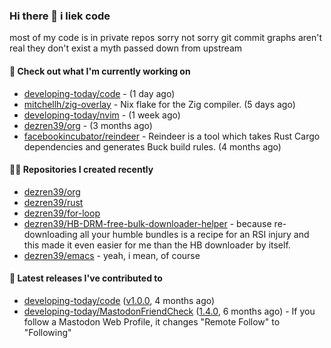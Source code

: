 ### Hi there 👋 i liek code
most of my code is in private repos sorry not sorry git commit graphs aren't real they don't exist a myth passed down from upstream

#### 👷 Check out what I'm currently working on

- [developing-today/code](https://github.com/developing-today/code) -  (1 day ago)
- [mitchellh/zig-overlay](https://github.com/mitchellh/zig-overlay) - Nix flake for the Zig compiler. (5 days ago)
- [developing-today/nvim](https://github.com/developing-today/nvim) -  (1 week ago)
- [dezren39/org](https://github.com/dezren39/org) -  (3 months ago)
- [facebookincubator/reindeer](https://github.com/facebookincubator/reindeer) - Reindeer is a tool which takes Rust Cargo dependencies and generates Buck build rules. (4 months ago)

#### 👨‍💻 Repositories I created recently

- [dezren39/org](https://github.com/dezren39/org)
- [dezren39/rust](https://github.com/dezren39/rust)
- [dezren39/for-loop](https://github.com/dezren39/for-loop)
- [dezren39/HB-DRM-free-bulk-downloader-helper](https://github.com/dezren39/HB-DRM-free-bulk-downloader-helper) - because re-downloading all your humble bundles is a recipe for an RSI injury and this made it even easier for me than the HB downloader by itself.
- [dezren39/emacs](https://github.com/dezren39/emacs) - yeah, i mean, of course

#### 🚀 Latest releases I've contributed to

- [developing-today/code](https://github.com/developing-today/code) ([v1.0.0](https://github.com/developing-today/code/releases/tag/v1.0.0), 4 months ago)
- [developing-today/MastodonFriendCheck](https://github.com/developing-today/MastodonFriendCheck) ([1.4.0](https://github.com/developing-today/MastodonFriendCheck/releases/tag/1.4.0), 6 months ago) - If you follow a Mastodon Web Profile, it changes &#34;Remote Follow&#34; to &#34;Following&#34;
